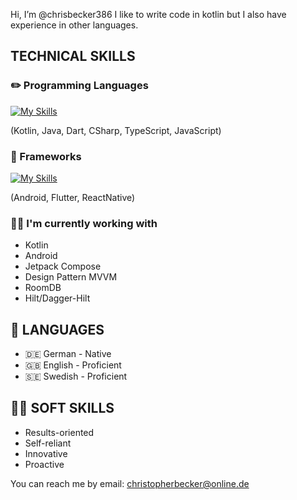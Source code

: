 Hi, I’m @chrisbecker386
I like to write code in kotlin but I also have experience in other languages. 

## TECHNICAL SKILLS

### :pencil2: Programming Languages

[![My Skills](https://skillicons.dev/icons?i=kotlin,java,dart,cs,ts,js)](https://skillicons.dev)

(Kotlin, Java, Dart, CSharp, TypeScript, JavaScript)

### :book: Frameworks

[![My Skills](https://skillicons.dev/icons?i=androidstudio,flutter,react)](https://skillicons.dev)

(Android, Flutter, ReactNative)

### :man_technologist: I'm currently working with
- Kotlin
- Android
- Jetpack Compose
- Design Pattern MVVM
- RoomDB
- Hilt/Dagger-Hilt

## :parrot: LANGUAGES
- :de: German - Native 
- :gb: English - Proficient
- :sweden: Swedish - Proficient

## :man_juggling: SOFT SKILLS
- Results-oriented
- Self-reliant
- Innovative
- Proactive

You can reach me by email: christopherbecker@online.de
